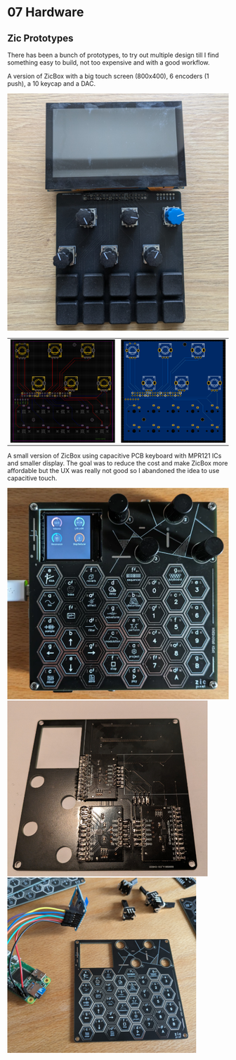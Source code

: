 # 07 Hardware

## Zic Prototypes

There has been a bunch of prototypes, to try out multiple design till I find something easy to build, not too expensive and with a good workflow.

A version of ZicBox with a big touch screen (800x400), 6 encoders (1 push), a 10 keycap and a DAC.

<img src="https://raw.githubusercontent.com/apiel/zicBox/main/hardware/ZicProto/zic+.png" />

<table>
    <tr>
        <td><img src="https://raw.githubusercontent.com/apiel/zicBox/main/hardware/ZicProto/pcb1.png" /></td>
        <td><img src="https://raw.githubusercontent.com/apiel/zicBox/main/hardware/ZicProto/pcb2.png" /></td>
    </tr>
</table>

A small version of ZicBox using capacitive PCB keyboard with MPR121 ICs and smaller display. The goal was to reduce the cost and make ZicBox more affordable but the UX was really not good so I abandoned the idea to use capacitive touch.

<img src="https://raw.githubusercontent.com/apiel/zicBox/main/hardware/ZicProto/pixel.png" />
<img src="https://raw.githubusercontent.com/apiel/zicBox/main/hardware/ZicProto/pixel_mpr121.png" />
<img src="https://raw.githubusercontent.com/apiel/zicBox/main/hardware/ZicProto/pixel_front.png" />

